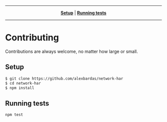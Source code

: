 ----

<p align="center">
   <strong><a href="#setup">Setup</a></strong>
   |
   <strong><a href="#running-tests">Running tests</a></strong>
</p>

----

# Contributing

Contributions are always welcome, no matter how large or small.

## Setup

```sh
$ git clone https://github.com/alexbardas/network-har
$ cd network-har
$ npm install
```

## Running tests

```sh
npm test
```
